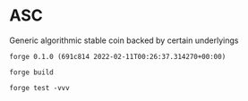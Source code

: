 # ASC

Generic algorithmic stable coin backed by certain underlyings

```
forge 0.1.0 (691c814 2022-02-11T00:26:37.314270+00:00)

forge build

forge test -vvv
```